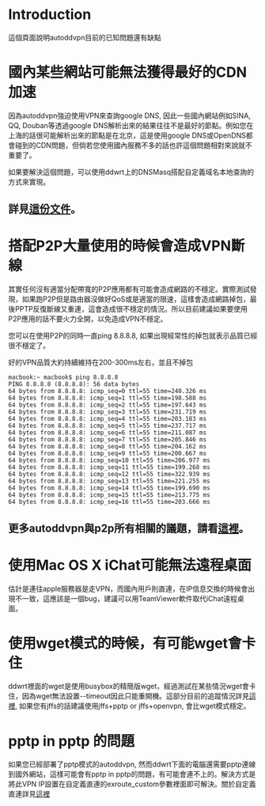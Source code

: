 # Introduction #

這個頁面說明autoddvpn目前的已知問題還有缺點

# 國內某些網站可能無法獲得最好的CDN加速 #
因為autoddvpn強迫使用VPN來查詢google DNS, 因此一些國內網站例如SINA, QQ, Douban等透過google DNS解析出來的結果往往不是最好的節點。例如您在上海的話很可能解析出來的節點是在北京，這是使用google DNS或OpenDNS都會碰到的CDN問題，但倘若您使用國內服務不多的話也許這個問題相對來說就不重要了。

如果要解決這個問題，可以使用ddwrt上的DNSMasq搭配自定義域名本地查詢的方式來實現。
## 詳見[這份文件](http://code.google.com/p/autoddvpn/wiki/DNSMasq)。 ##

# 搭配P2P大量使用的時候會造成VPN斷線 #

其實任何沒有適當分配帶寬的P2P應用都有可能會造成網路的不穩定。實際測試發現，如果跑P2P但是路由器沒做好QoS或是適當的限速，這樣會造成網路掉包，最後PPTP反復斷線又重連，這會造成很不穩定的情況。所以目前建議如果要使用P2P應用的話不要火力全開，以免造成VPN不穩定。

您可以在使用P2P的同時一直ping 8.8.8.8, 如果出現經常性的掉包就表示品質已經很不穩定了。

好的VPN品質大約持續維持在200-300ms左右，並且不掉包

```
macbook:~ macbook$ ping 8.8.8.8
PING 8.8.8.8 (8.8.8.8): 56 data bytes
64 bytes from 8.8.8.8: icmp_seq=0 ttl=55 time=240.326 ms
64 bytes from 8.8.8.8: icmp_seq=1 ttl=55 time=198.588 ms
64 bytes from 8.8.8.8: icmp_seq=2 ttl=55 time=197.643 ms
64 bytes from 8.8.8.8: icmp_seq=3 ttl=55 time=231.719 ms
64 bytes from 8.8.8.8: icmp_seq=4 ttl=55 time=203.183 ms
64 bytes from 8.8.8.8: icmp_seq=5 ttl=55 time=237.717 ms
64 bytes from 8.8.8.8: icmp_seq=6 ttl=55 time=211.087 ms
64 bytes from 8.8.8.8: icmp_seq=7 ttl=55 time=205.846 ms
64 bytes from 8.8.8.8: icmp_seq=8 ttl=55 time=204.162 ms
64 bytes from 8.8.8.8: icmp_seq=9 ttl=55 time=200.667 ms
64 bytes from 8.8.8.8: icmp_seq=10 ttl=55 time=206.977 ms
64 bytes from 8.8.8.8: icmp_seq=11 ttl=55 time=199.268 ms
64 bytes from 8.8.8.8: icmp_seq=12 ttl=55 time=322.939 ms
64 bytes from 8.8.8.8: icmp_seq=13 ttl=55 time=221.255 ms
64 bytes from 8.8.8.8: icmp_seq=14 ttl=55 time=199.690 ms
64 bytes from 8.8.8.8: icmp_seq=15 ttl=55 time=213.775 ms
64 bytes from 8.8.8.8: icmp_seq=16 ttl=55 time=203.666 ms
```

## 更多autoddvpn與p2p所有相關的議題，請看[這裡](http://code.google.com/p/autoddvpn/wiki/AboutP2P)。 ##

# 使用Mac OS X iChat可能無法遠程桌面 #
估計是連往apple服務器是走VPN，而國內用戶則直連，在IP信息交換的時候會出現不一致，這應該是一個bug，建議可以用TeamViewer軟件取代iChat遠程桌面。

# 使用wget模式的時候，有可能wget會卡住 #
ddwrt裡面的wget是使用busybox的精簡版wget，經過測試在某些情況wget會卡住，因為wget無法設置--timeout因此只能重開機。這部分目前的追蹤情況詳見[這裡](http://code.google.com/p/autoddvpn/issues/detail?id=16), 如果您有jffs的話建議使用jffs+pptp or jffs+openvpn, 會比wget模式穩定。

# pptp in pptp 的問題 #
如果您已經部署了pptp模式的autoddvpn, 然而ddwrt下面的電腦還需要pptp連線到國外網站，這樣可能會有pptp in pptp的問題，有可能會連不上的。解決方式是將此VPN IP設置在自定義直連的exroute\_custom參數裡面即可解決。關於自定義直連詳見[這裡](http://code.google.com/p/autoddvpn/wiki/ExRoute)